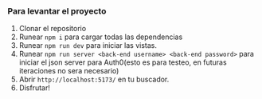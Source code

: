 ### Para levantar el proyecto

1. Clonar el repositorio
2. Runear `npm i` para cargar todas las dependencias
3. Runear `npm run dev` para iniciar las vistas.
4. Runear `npm run server <back-end username> <back-end password>` para iniciar el json server para Auth0(esto es para testeo, en futuras iteraciones no sera necesario)
5. Abrir `http://localhost:5173/` en tu buscador.
6. Disfrutar!
